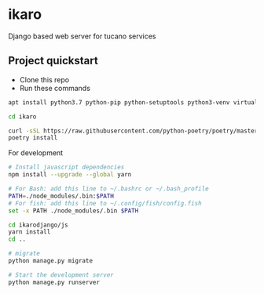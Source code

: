 # ikaro
Django based web server for tucano services

## Project quickstart

* Clone this repo
* Run these commands
```bash
apt install python3.7 python-pip python-setuptools python3-venv virtualenv npm supervisor redis

cd ikaro

curl -sSL https://raw.githubusercontent.com/python-poetry/poetry/master/get-poetry.py | python3
poetry install
```

For development
```bash
# Install javascript dependencies
npm install --upgrade --global yarn

# For Bash: add this line to ~/.bashrc or ~/.bash_profile
PATH=./node_modules/.bin:$PATH
# For fish: add this line to ~/.config/fish/config.fish
set -x PATH ./node_modules/.bin $PATH

cd ikarodjango/js
yarn install
cd ..

# migrate
python manage.py migrate

# Start the development server
python manage.py runserver
```
